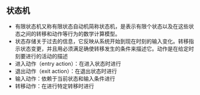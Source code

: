 ## 状态机
 - 有限状态机又称有限状态自动机简称状态机，是表示有限个状态以及在这些状态之间的转移和动作等行为的数学计算模型。
 - 状态存储关于过去的信息，它反映从系统开始到现在时刻的输入变化。转移指示状态变更，并且用必须满足确使转移发生的条件来描述它。动作是在给定时刻要进行的活动的描述
 - 进入动作（entry action）：在进入状态时进行
 - 退出动作（exit action）：在退出状态时进行
 - 输入动作：依赖于当前状态和输入条件进行
 - 转移动作：在进行特定转移时进行